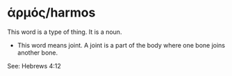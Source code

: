 # ἁρμός/harmos
This word is a type of thing. It is a noun.
* This word means joint. A joint is a part of the body where one bone joins another bone.

See: Hebrews 4:12

